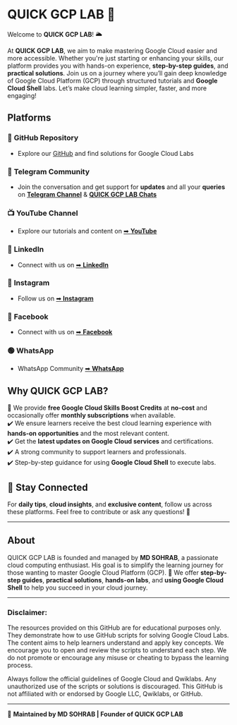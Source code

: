 # QUICK GCP LAB 🚀  

Welcome to **QUICK GCP LAB**! 🌥️

At **QUICK GCP LAB**, we aim to make mastering Google Cloud easier and more accessible. Whether you're just starting or enhancing your skills, our platform provides you with hands-on experience, **step-by-step guides**, and **practical solutions**. Join us on a journey where you’ll gain deep knowledge of Google Cloud Platform (GCP) through structured tutorials and **Google Cloud Shell** labs. Let’s make cloud learning simpler, faster, and more engaging!

## Platforms  

### 📂 **GitHub Repository**

- Explore our [GitHub](https://github.com/QUICK-GCP-LAB) and find solutions for Google Cloud Labs

### 💬 **Telegram Community**

- Join the conversation and get support for **updates** and all your **queries** on [**Telegram Channel**](https://t.me/quickgcplab) & [**QUICK GCP LAB Chats**](https://t.me/quickgcplabchats)

### 📺 **YouTube Channel**

- Explore our tutorials and content on [➡ **YouTube**](https://www.youtube.com/@quickgcplab)

### 💼 **LinkedIn**

- Connect with us on [➡ **LinkedIn**](http://linkedin.com/in/md-sohrab)

### 📱 **Instagram**

- Follow us on [➡ **Instagram**](https://www.instagram.com/sohrab.quickgcplab)

### 📘 **Facebook**

- Connect with us on [➡ **Facebook**](https://www.facebook.com/sohrab80)

### 🟢 **WhatsApp**

- WhatsApp Community [➡ **WhatsApp**](https://chat.whatsapp.com/ECJ9h8GA3CA1ksaI9m5NrX)
 

## Why QUICK GCP LAB?

🌟 We provide **free Google Cloud Skills Boost Credits** at **no-cost** and occasionally offer **monthly subscriptions** when available.  
✔️ We ensure learners receive the best cloud learning experience with **hands-on opportunities** and the most relevant content.  
✔️ Get the **latest updates on Google Cloud services** and certifications.  
✔️ A strong community to support learners and professionals.  
✔️ Step-by-step guidance for using **Google Cloud Shell** to execute labs.

## 📢 Stay Connected

For **daily tips**, **cloud insights**, and **exclusive content**, follow us across these platforms. Feel free to contribute or ask any questions! 📲

---

## About

QUICK GCP LAB is founded and managed by **MD SOHRAB**, a passionate cloud computing enthusiast. His goal is to simplify the learning journey for those wanting to master Google Cloud Platform (GCP). 🚀 We offer **step-by-step guides**, **practical solutions**, **hands-on labs**, and **using Google Cloud Shell** to help you succeed in your cloud journey.
 

---

### Disclaimer:

The resources provided on this GitHub are for educational purposes only. They demonstrate how to use GitHub scripts for solving Google Cloud Labs. The content aims to help learners understand and apply key concepts. We encourage you to open and review the scripts to understand each step. We do not promote or encourage any misuse or cheating to bypass the learning process.

Always follow the official guidelines of Google Cloud and Qwiklabs. Any unauthorized use of the scripts or solutions is discouraged. This GitHub is not affiliated with or endorsed by Google LLC, Qwiklabs, or GitHub.

---

🚀 **Maintained by MD SOHRAB | Founder of QUICK GCP LAB**
